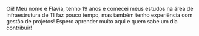 Oii! Meu nome é Flávia, tenho 19 anos e comecei meus estudos na área de infraestrutura de TI faz pouco tempo, mas também tenho experiência com gestão de projetos!
Espero aprender muito aqui e quem sabe um dia contribuir!
